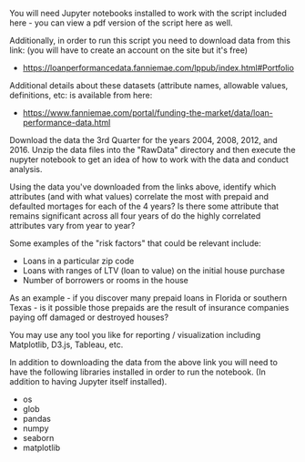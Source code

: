 You will need Jupyter notebooks installed to work with the script included here - you can view a pdf version of the script here as well.

Additionally, in order to run this script you need to download data from this link: (you will have to create an account
on the site but it's free)
 - https://loanperformancedata.fanniemae.com/lppub/index.html#Portfolio

Additional details about these datasets (attribute names, allowable values, definitions, etc:
is available from here:
 - https://www.fanniemae.com/portal/funding-the-market/data/loan-performance-data.html

Download the data the 3rd Quarter for the years 2004, 2008, 2012, and 2016. 
Unzip the data files into the "RawData" directory and then execute the nupyter notebook to get an idea of how to work with the data and conduct analysis.

Using the data you've downloaded from the links above, identify which attributes (and with what values) correlate the most with prepaid and defaulted mortages for each of the 4 years? Is there some attribute that remains significant across all four years of do the highly correlated attributes vary from year to year?

Some examples of the "risk factors" that could be relevant include: 
 - Loans in a particular zip code
 - Loans with ranges of LTV (loan to value) on the initial house purchase
 - Number of borrowers or rooms in the house
 
As an example - if you discover many prepaid loans in Florida or southern Texas - is it possible those prepaids are the result of insurance companies paying off damaged or destroyed houses?

You may use any tool you like for reporting / visualization including Matplotlib, D3.js, Tableau, etc.

In addition to downloading the data from the above link you will need to have the following libraries installed in order to run the notebook. (In addition to having Jupyter itself installed).

 - os
 - glob
 - pandas
 - numpy
 - seaborn
 - matplotlib
